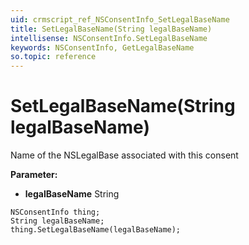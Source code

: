 ```yaml
---
uid: crmscript_ref_NSConsentInfo_SetLegalBaseName
title: SetLegalBaseName(String legalBaseName)
intellisense: NSConsentInfo.SetLegalBaseName
keywords: NSConsentInfo, GetLegalBaseName
so.topic: reference
---
```


# SetLegalBaseName(String legalBaseName)

Name of the NSLegalBase associated with this consent

**Parameter:** 
* **legalBaseName** String

```crmscript
NSConsentInfo thing;
String legalBaseName;
thing.SetLegalBaseName(legalBaseName);
```

